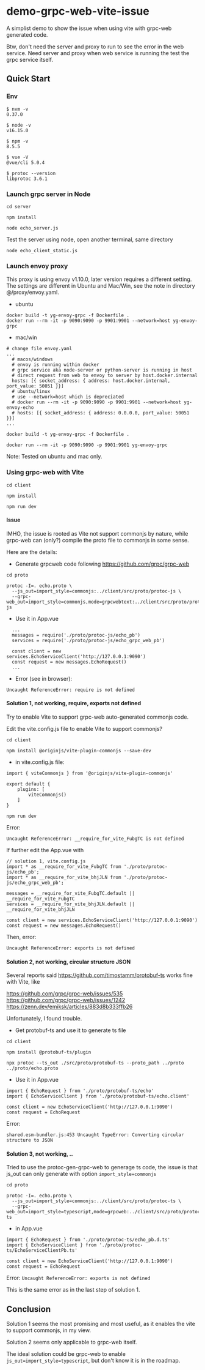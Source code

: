 # demo-grpc-web-vite-issue

A simplist demo to show the issue when using vite with grpc-web generated code. 

Btw, don't need the server and proxy to run to see the error in the web service. Need server and proxy when web service is running the test the grpc service itself.

## Quick Start

### Env

```
$ nvm -v
0.37.0

$ node -v
v16.15.0

$ npm -v
8.5.5

$ vue -V
@vue/cli 5.0.4

$ protoc --version
libprotoc 3.6.1
```

### Launch grpc server in Node

```
cd server

npm install

node echo_server.js
```

Test the server using node, open another terminal, same directory

```
node echo_client_static.js
```

### Launch envoy proxy

This proxy is using envoy v1.10.0, later version requires a different setting. The settings are different in Ubuntu and Mac/Win, see the note in directory @/proxy/envoy.yaml.

- ubuntu
```
docker build -t yg-envoy-grpc -f Dockerfile .
docker run --rm -it -p 9090:9090 -p 9901:9901 --network=host yg-envoy-grpc
```

- mac/win
```
# change file envoy.yaml
...
  # macos/windows 
  # envoy is running within docker
  # grpc service aka node-server or python-server is running in host
  # direct request from web to envoy to server by host.docker.internal
  hosts: [{ socket_address: { address: host.docker.internal, port_value: 50051 }}]
  # ubuntu/linux
  # use --network=host which is depreciated
  # docker run --rm -it -p 9090:9090 -p 9901:9901 --network=host yg-envoy-echo
  # hosts: [{ socket_address: { address: 0.0.0.0, port_value: 50051 }}]
...

docker build -t yg-envoy-grpc -f Dockerfile .

docker run --rm -it -p 9090:9090 -p 9901:9901 yg-envoy-grpc
```

Note: Tested on ubuntu and mac only.

### Using grpc-web with Vite

```
cd client

npm install

npm run dev
```

#### Issue

IMHO, the issue is rooted as Vite not support commonjs by nature, while grpc-web can (only?) compile the proto file to commonjs in some sense.

Here are the details:

- Generate grpcweb code following https://github.com/grpc/grpc-web

```
cd proto

protoc -I=. echo.proto \
  --js_out=import_style=commonjs:../client/src/proto/protoc-js \
  --grpc-web_out=import_style=commonjs,mode=grpcwebtext:../client/src/proto/protoc-js
```

- Use it in App.vue
```
  ...
  messages = require('./proto/protoc-js/echo_pb')
  services = require('./proto/protoc-js/echo_grpc_web_pb')

  const client = new services.EchoServiceClient('http://127.0.0.1:9090')
  const request = new messages.EchoRequest()
  ...
```

- Error (see in browser):

`Uncaught ReferenceError: require is not defined`

#### Solution 1, not working, require, exports not defined

Try to enable Vite to support grpc-web auto-generated commonjs code.

Edit the vite.config.js file to enable Vite to support commonjs?

```
cd client

npm install @originjs/vite-plugin-commonjs --save-dev
```

- in vite.config.js file:
```
import { viteCommonjs } from '@originjs/vite-plugin-commonjs'

export default {
    plugins: [
        viteCommonjs()
    ]
}
```

```
npm run dev
```

Error:

`Uncaught ReferenceError: __require_for_vite_FubgTC is not defined`

If further edit the App.vue with
```
// solution 1, vite.config.js
import * as __require_for_vite_FubgTC from './proto/protoc-js/echo_pb';
import * as __require_for_vite_bhjJLN from './proto/protoc-js/echo_grpc_web_pb';

messages = __require_for_vite_FubgTC.default || __require_for_vite_FubgTC
services = __require_for_vite_bhjJLN.default || __require_for_vite_bhjJLN

const client = new services.EchoServiceClient('http://127.0.0.1:9090')
const request = new messages.EchoRequest()
```

Then, error:

`Uncaught ReferenceError: exports is not defined`

#### Solution 2, not working, circular structure JSON

Several reports said https://github.com/timostamm/protobuf-ts works fine with Vite, like

https://github.com/grpc/grpc-web/issues/535
https://github.com/grpc/grpc-web/issues/1242
https://zenn.dev/emiksk/articles/883d8b333ffb26

Unfortunately, I found trouble.

- Get protobuf-ts and use it to generate ts file

```
cd client

npm install @protobuf-ts/plugin

npx protoc --ts_out ./src/proto/protobuf-ts --proto_path ../proto ../proto/echo.proto
```

- Use it in App.vue
```
import { EchoRequest } from './proto/protobuf-ts/echo'
import { EchoServiceClient } from './proto/protobuf-ts/echo.client'

const client = new EchoServiceClient('http://127.0.0.1:9090')
const request = EchoRequest
```

Error:

`shared.esm-bundler.js:453 Uncaught TypeError: Converting circular structure to JSON`

#### Solution 3, not working, ..

Tried to use the protoc-gen-grpc-web to generage ts code, the issue is that js_out can only generate with option `import_style=commonjs`

```
cd proto

protoc -I=. echo.proto \
  --js_out=import_style=commonjs:../client/src/proto/protoc-ts \
  --grpc-web_out=import_style=typescript,mode=grpcweb:../client/src/proto/protoc-ts
```

- in App.vue
```
import { EchoRequest } from './proto/protoc-ts/echo_pb.d.ts'
import { EchoServiceClient } from './proto/protoc-ts/EchoServiceClientPb.ts'

const client = new EchoServiceClient('http://127.0.0.1:9090')
const request = EchoRequest
```

Error: `Uncaught ReferenceError: exports is not defined`

This is the same error as in the last step of solution 1.

## Conclusion

Solution 1 seems the most promising and most useful, as it enables the vite to support commonjs, in my view.

Solution 2 seems only applicable to grpc-web itself.

The ideal solution could be grpc-web to enable `js_out=import_style=typescript`, but don't know it is in the roadmap.
